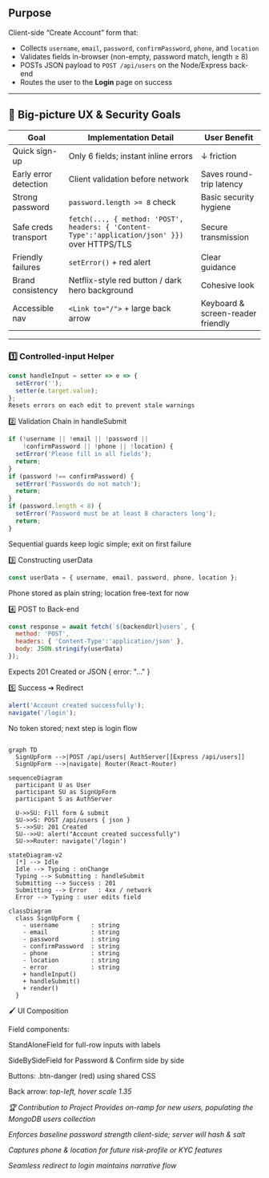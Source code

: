 ## Purpose
Client-side “Create Account” form that:
- Collects `username`, `email`, `password`, `confirmPassword`, `phone`, and `location`
- Validates fields in-browser (non-empty, password match, length ≥ 8)
- POSTs JSON payload to `POST /api/users` on the Node/Express back-end
- Routes the user to the **Login** page on success

---

## 🎯 Big-picture UX & Security Goals

| Goal                  | Implementation Detail                                                                              | User Benefit                       |
|-----------------------|----------------------------------------------------------------------------------------------------|------------------------------------|
| Quick sign-up         | Only 6 fields; instant inline errors                                                               | ↓ friction                         |
| Early error detection | Client validation before network                                                                  | Saves round-trip latency           |
| Strong password       | `password.length >= 8` check                                                                      | Basic security hygiene             |
| Safe creds transport  | `fetch(..., { method: 'POST', headers: { 'Content-Type':'application/json' }})` over HTTPS/TLS     | Secure transmission                |
| Friendly failures     | `setError()` + red alert                                                                           | Clear guidance                     |
| Brand consistency     | Netflix-style red button / dark hero background                                                    | Cohesive look                      |
| Accessible nav        | `<Link to="/">` + large back arrow                                                                | Keyboard & screen-reader friendly  |

---


### 1️⃣ Controlled-input Helper
```jsx
const handleInput = setter => e => {
  setError('');
  setter(e.target.value);
};
Resets errors on each edit to prevent stale warnings
```
2️⃣ Validation Chain in handleSubmit
```jsx
if (!username || !email || !password ||
    !confirmPassword || !phone || !location) {
  setError('Please fill in all fields');
  return;
}
if (password !== confirmPassword) {
  setError('Passwords do not match');
  return;
}
if (password.length < 8) {
  setError('Password must be at least 8 characters long');
  return;
}
```
Sequential guards keep logic simple; exit on first failure

3️⃣ Constructing userData
```jsx
const userData = { username, email, password, phone, location };
```
Phone stored as plain string; location free-text for now

4️⃣ POST to Back-end
```jsx
const response = await fetch(`${backendUrl}users`, {
  method: 'POST',
  headers: { 'Content-Type':'application/json' },
  body: JSON.stringify(userData)
});
```
Expects 201 Created or JSON { error: "…" }

5️⃣ Success ➔ Redirect
```jsx
alert('Account created successfully');
navigate('/login');
```
No token stored; next step is login flow

```mermaid

graph TD
  SignUpForm -->|POST /api/users| AuthServer[[Express /api/users]]
  SignUpForm -->|navigate| Router(React-Router)

```
```mermaid
sequenceDiagram
  participant U as User
  participant SU as SignUpForm
  participant S as AuthServer

  U->>SU: Fill form & submit
  SU->>S: POST /api/users { json }
  S-->>SU: 201 Created
  SU-->>U: alert("Account created successfully")
  SU->>Router: navigate('/login')
```
```mermaid
stateDiagram-v2
  [*] --> Idle
  Idle --> Typing : onChange
  Typing --> Submitting : handleSubmit
  Submitting --> Success : 201
  Submitting --> Error   : 4xx / network
  Error --> Typing : user edits field
```
```mermaid
classDiagram
  class SignUpForm {
    - username         : string
    - email            : string
    - password         : string
    - confirmPassword  : string
    - phone            : string
    - location         : string
    - error            : string
    + handleInput()
    + handleSubmit()
    + render()
  }
```

🖌️ UI Composition

Field components:

StandAloneField for full-row inputs with labels

SideBySideField for Password & Confirm side by side

Buttons: .btn-danger (red) using shared CSS

Back arrow: <i className="bi bi-arrow-left"/> top-left, hover scale 1.35

🏆 Contribution to Project
Provides on-ramp for new users, populating the MongoDB users collection

Enforces baseline password strength client-side; server will hash & salt

Captures phone & location for future risk-profile or KYC features

Seamless redirect to login maintains narrative flow
